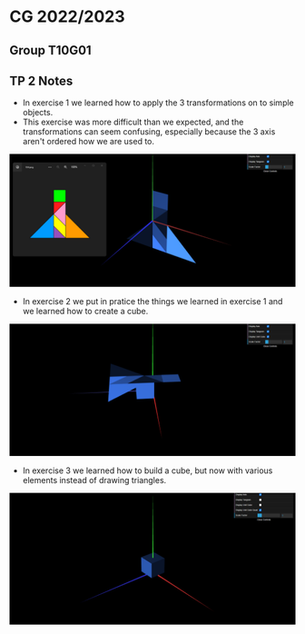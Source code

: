 # CG 2022/2023

## Group T10G01

## TP 2 Notes

- In exercise 1 we learned how to apply the 3 transformations on to simple objects.
- This exercise was more difficult than we expected, and the transformations can seem confusing, especially because the 3 axis aren't ordered how we are used to.

![Screenshot 1](screenshots/cg-t10g01-tp2-1.png)

- In exercise 2 we put in pratice the things we learned in exercise 1 and we learned how to create a cube.

![Screenshot 2](screenshots/cg-t10g01-tp2-2.png)

- In exercise 3 we learned how to build a cube, but now with various elements instead of drawing triangles.

![Screenshot 3](screenshots/cg-t10g01-tp2-3.png)
